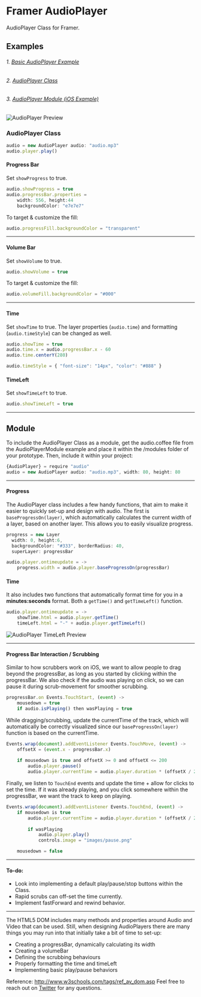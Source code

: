 # Framer AudioPlayer
AudioPlayer Class for Framer. 

## Examples
###### 1. [Basic AudioPlayer Example](http://share.framerjs.com/mz633vr9l57p/)
###### 2. [AudioPlayer Class](http://share.framerjs.com/bplu2b1se9bv/) 
###### 3. [AudioPlayer Module (iOS Example)](http://share.framerjs.com/z7b91klf85q2/) 

![AudioPlayer Preview](http://cl.ly/aBUw/preview.png)

### AudioPlayer Class

```javascript
audio = new AudioPlayer audio: "audio.mp3"
audio.player.play()
```

#### Progress Bar
Set `showProgress` to true. 
```javascript
audio.showProgress = true
audio.progressBar.properties = 
	width: 556, height:44
	backgroundColor: "e7e7e7"
```

To target & customize the fill:
```javascript
audio.progressFill.backgroundColor = "transparent"
```
---

#### Volume Bar
Set `showVolume` to true. 
```javascript
audio.showVolume = true
```

To target & customize the fill:
```javascript
audio.volumeFill.backgroundColor = "#000"
```

---

#### Time
Set `showTime` to true. The layer properties (`audio.time`) and formatting (`audio.timeStyle`) can be changed as well.
```javascript
audio.showTime = true
audio.time.x = audio.progressBar.x - 60
audio.time.centerY(280)

```

```javascript
audio.timeStyle = { "font-size": "14px", "color": "#888" }
```

#### TimeLeft
Set `showTimeLeft` to true. 
```javascript
audio.showTimeLeft = true
```
---

## Module
To include the AudioPlayer Class as a module, get the audio.coffee file from the AudioPlayerModule example and place it within the /modules folder of your prototype. Then, include it within your project:

```javascript
{AudioPlayer} = require "audio"
audio = new AudioPlayer audio: "audio.mp3", width: 80, height: 80
```

---

#### Progress

The AudioPlayer class includes a few handy functions, that aim to make it easier to quickly set-up and design with audio. The first is `baseProgressOn(layer)`, which automatically calculates the current width of a layer, based on another layer. This allows you to easily visualize progress.

```javascript
progress = new Layer 
  width: 0, height:6,
  backgroundColor: "#333", borderRadius: 40, 
  superLayer: progressBar

audio.player.ontimeupdate = ->
	progress.width = audio.player.baseProgressOn(progressBar)
```

#### Time
It also includes two functions that automatically format time for you in a **minutes:seconds** format. Both a `getTime()` and `getTimeLeft()` function.

```javascript
audio.player.ontimeupdate = ->
	showTime.html = audio.player.getTime()
	timeLeft.html = "-" + audio.player.getTimeLeft()
```

![AudioPlayer TimeLeft Preview](http://cl.ly/aB3v/getTimeLeft.png)

---

#### Progress Bar Interaction / Scrubbing

Similar to how scrubbers work on iOS, we want to allow people to drag beyond the progressBar, as long as you started by clicking within the progressBar. We also check if the audio was playing on click, so we can pause it during scrub-movement for smoother scrubbing.

```javascript
progressBar.on Events.TouchStart, (event) ->
	mousedown = true
	if audio.isPlaying() then wasPlaying = true
```

While dragging/scrubbing, update the currentTime of the track, which will automatically be correctly visualized since our `baseProgressOn(layer)` function is based on the currentTime.

```javascript
Events.wrap(document).addEventListener Events.TouchMove, (event) ->
	offsetX = (event.x - progressBar.x)
	
	if mousedown is true and offsetX >= 0 and offsetX <= 200
		audio.player.pause()
		audio.player.currentTime = audio.player.duration * (offsetX / 200)
```

Finally, we listen to `TouchEnd` events and update the time + allow for clicks to set the time. If it was already playing, and you click somewhere within the progressBar, we want the track to keep on playing.

```javascript
Events.wrap(document).addEventListener Events.TouchEnd, (event) -> 
	if mousedown is true
		audio.player.currentTime = audio.player.duration * (offsetX / 200)
	
		if wasPlaying
			audio.player.play()
			controls.image = "images/pause.png"

	mousedown = false
```
---
#### To-do:
- Look into implementing a default play/pause/stop buttons within the Class.
- Rapid scrubs can off-set the time currently.
- Implement fastForward and rewind behavior.

---

The HTML5 DOM includes many methods and properties around Audio and Video that can be used. Still, when designing AudioPlayers there are many things you may run into that initially take a bit of time to set-up:

- Creating a progressBar, dynamically calculating its width
- Creating a volumeBar
- Defining the scrubbing behaviours
- Properly formatting the time and timeLeft
- Implementing basic play/pause behaviors

Reference: http://www.w3schools.com/tags/ref_av_dom.asp
Feel free to reach out on [Twitter](https://twitter.com/benjaminnathan/) for any questions.
